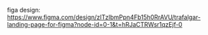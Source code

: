 figa design: https://www.figma.com/design/zITzIbmPpn4Fb15h0RrAVU/trafalgar-landing-page-for-figma?node-id=0-1&t=hRJaCTRWsr1qzEjf-0
